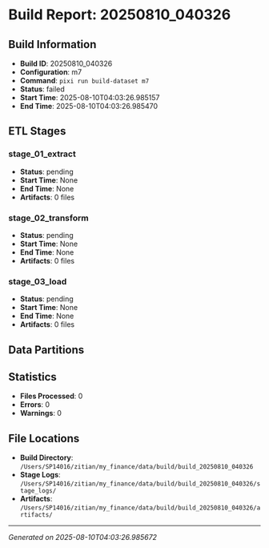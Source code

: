 # Build Report: 20250810_040326

## Build Information

- **Build ID**: 20250810_040326
- **Configuration**: m7
- **Command**: `pixi run build-dataset m7`
- **Status**: failed
- **Start Time**: 2025-08-10T04:03:26.985157
- **End Time**: 2025-08-10T04:03:26.985470

## ETL Stages

### stage_01_extract

- **Status**: pending
- **Start Time**: None
- **End Time**: None
- **Artifacts**: 0 files

### stage_02_transform

- **Status**: pending
- **Start Time**: None
- **End Time**: None
- **Artifacts**: 0 files

### stage_03_load

- **Status**: pending
- **Start Time**: None
- **End Time**: None
- **Artifacts**: 0 files

## Data Partitions


## Statistics

- **Files Processed**: 0
- **Errors**: 0
- **Warnings**: 0

## File Locations

- **Build Directory**: `/Users/SP14016/zitian/my_finance/data/build/build_20250810_040326`
- **Stage Logs**: `/Users/SP14016/zitian/my_finance/data/build/build_20250810_040326/stage_logs/`
- **Artifacts**: `/Users/SP14016/zitian/my_finance/data/build/build_20250810_040326/artifacts/`

---
*Generated on 2025-08-10T04:03:26.985672*
